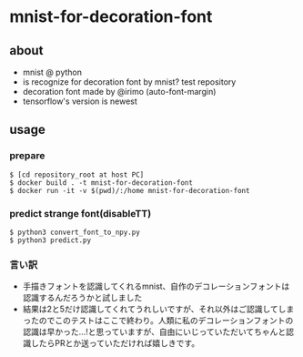 # mnist-for-decoration-font

## about

* mnist @ python
* is recognize for decoration font by mnist? test repository
* decoration font made by @irimo (auto-font-margin)
* tensorflow's version is newest

## usage

### prepare

```
$ [cd repository_root at host PC]
$ docker build . -t mnist-for-decoration-font
$ docker run -it -v $(pwd)/:/home mnist-for-decoration-font
```

### predict strange font(disableTT)

```
$ python3 convert_font_to_npy.py
$ python3 predict.py
```

### 言い訳

* 手描きフォントを認識してくれるmnist、自作のデコレーションフォントは認識するんだろうかと試しました
* 結果は2と5だけ認識してくれてうれしいですが、それ以外はご認識してしまったのでこのテストはここで終わり。人類に私のデコレーションフォントの認識は早かった...!と思っていますが、自由にいじっていただいてちゃんと認識したらPRとか送っていただければ嬉しきです。